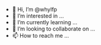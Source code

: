 - 👋 Hi, I’m @whylfp
- 👀 I’m interested in ...
- 🌱 I’m currently learning ...
- 💞️ I’m looking to collaborate on ...
- 📫 How to reach me ...

<!---
whylfp/whylfp is a ✨ special ✨ repository because its `README.md` (this file) appears on your GitHub profile.
You can click the Preview link to take a look at your changes.
--->
